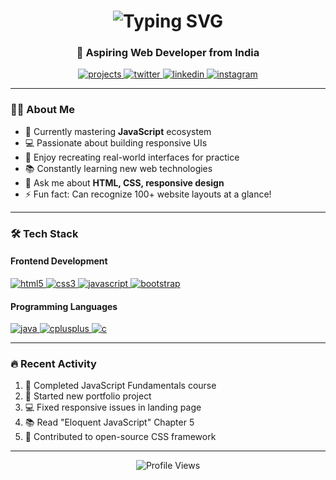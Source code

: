 <h1 align="center">
  <img src="https://readme-typing-svg.herokuapp.com?font=Fira+Code&weight=600&size=28&pause=1000&color=22D3EE&center=true&vCenter=true&width=435&lines=Hello+World!+👋;I'm+Krishna+Patil" alt="Typing SVG" />
</h1>
<h3 align="center">🚀 Aspiring Web Developer from India</h3>

<p align="center">
  <a href="https://github.com/krishh-nub?tab=repositories">
    <img alt="projects" src="https://img.shields.io/badge/-Projects-8B5CF6?style=flat&logo=github&logoColor=white">
  </a>
  <a href="https://twitter.com/krishh_nub">
    <img alt="twitter" src="https://img.shields.io/badge/Twitter-1DA1F2?style=flat&logo=twitter&logoColor=white">
  </a>
  <a href="https://www.linkedin.com/in/krishna-patil-0495572b1/">
    <img alt="linkedin" src="https://img.shields.io/badge/LinkedIn-0A66C2?style=flat&logo=linkedin&logoColor=white">
  </a>
  <a href="https://instagram.com/krishh_3131">
    <img alt="instagram" src="https://img.shields.io/badge/Instagram-E4405F?style=flat&logo=instagram&logoColor=white">
  </a>
</p>

---

### 👨‍💻 About Me

- 🌱 Currently mastering **JavaScript** ecosystem
- 💻 Passionate about building responsive UIs
- 🎨 Enjoy recreating real-world interfaces for practice
- 📚 Constantly learning new web technologies
- 💬 Ask me about **HTML, CSS, responsive design**
- ⚡ Fun fact: Can recognize 100+ website layouts at a glance!

---

### 🛠️ Tech Stack

#### Frontend Development
<p align="left">
  <a href="https://www.w3.org/html/" target="_blank" rel="noreferrer">
    <img src="https://img.shields.io/badge/HTML5-E34F26?style=for-the-badge&logo=html5&logoColor=white" alt="html5"/>
  </a>
  <a href="https://www.w3schools.com/css/" target="_blank" rel="noreferrer">
    <img src="https://img.shields.io/badge/CSS3-1572B6?style=for-the-badge&logo=css3&logoColor=white" alt="css3"/>
  </a>
  <a href="https://developer.mozilla.org/en-US/docs/Web/JavaScript" target="_blank" rel="noreferrer">
    <img src="https://img.shields.io/badge/JavaScript-F7DF1E?style=for-the-badge&logo=javascript&logoColor=black" alt="javascript"/>
  </a>
  <a href="https://getbootstrap.com" target="_blank" rel="noreferrer">
    <img src="https://img.shields.io/badge/Bootstrap-7952B3?style=for-the-badge&logo=bootstrap&logoColor=white" alt="bootstrap"/>
  </a>
</p>

#### Programming Languages
<p align="left">
  <a href="https://www.java.com" target="_blank" rel="noreferrer">
    <img src="https://img.shields.io/badge/Java-ED8B00?style=for-the-badge&logo=openjdk&logoColor=white" alt="java"/>
  </a>
  <a href="https://www.w3schools.com/cpp/" target="_blank" rel="noreferrer">
    <img src="https://img.shields.io/badge/C++-00599C?style=for-the-badge&logo=c%2B%2B&logoColor=white" alt="cplusplus"/>
  </a>
  <a href="https://www.cprogramming.com/" target="_blank" rel="noreferrer">
    <img src="https://img.shields.io/badge/C-A8B9CC?style=for-the-badge&logo=c&logoColor=black" alt="c"/>
  </a>
</p>

---


### 🔥 Recent Activity
<!--START_SECTION:activity-->
1. 🎉 Completed JavaScript Fundamentals course  
2. 🚀 Started new portfolio project  
3. 💻 Fixed responsive issues in landing page  
4. 📚 Read "Eloquent JavaScript" Chapter 5  
5. 🌟 Contributed to open-source CSS framework
<!--END_SECTION:activity-->

---

<p align="center">
  <img src="https://komarev.com/ghpvc/?username=krishh-nub&label=Profile+Views&color=blueviolet&style=flat" alt="Profile Views" /> 
</p>
